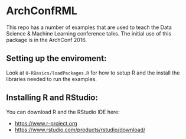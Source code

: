 # ArchConfRML

This repo has a number of examples that are used to teach the Data Science & Machine Learning conference talks. The initial use of this package is in the ArchConf 2016. 

## Setting up the enviroment:
Look at `0-RBasics/loadPackages.R` for how to setup R and the install the libraries needed to run the examples. 

## Installing R and RStudio:
You can download R and the RStudio IDE here: 
- https://www.r-project.org
- https://www.rstudio.com/products/rstudio/download/
